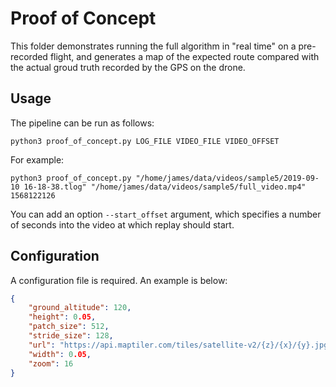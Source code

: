 # Proof of Concept

This folder demonstrates running the full algorithm in "real time" on a pre-recorded flight, and generates a map of the expected route compared with the actual groud truth recorded by the GPS on the drone.

## Usage

The pipeline can be run as follows:

```
python3 proof_of_concept.py LOG_FILE VIDEO_FILE VIDEO_OFFSET
```

For example:

```
python3 proof_of_concept.py "/home/james/data/videos/sample5/2019-09-10 16-18-38.tlog" "/home/james/data/videos/sample5/full_video.mp4" 1568122126
```

You can add an option `--start_offset` argument, which specifies a number of seconds into the video at which replay should start.

## Configuration

A configuration file is required. An example is below:

```json
{
    "ground_altitude": 120,
    "height": 0.05,
    "patch_size": 512,
    "stride_size": 128,
    "url": "https://api.maptiler.com/tiles/satellite-v2/{z}/{x}/{y}.jpg?key=KEY",
    "width": 0.05,
    "zoom": 16
}
```